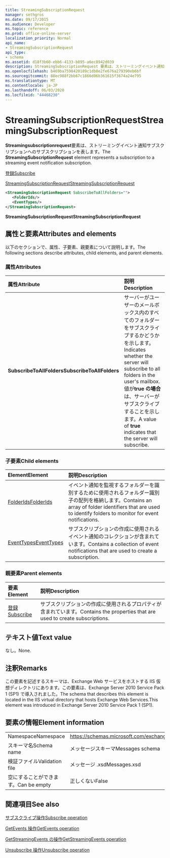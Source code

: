 ```yaml
---
title: StreamingSubscriptionRequest
manager: sethgros
ms.date: 09/17/2015
ms.audience: Developer
ms.topic: reference
ms.prod: office-online-server
localization_priority: Normal
api_name:
- StreamingSubscriptionRequest
api_type:
- schema
ms.assetid: d18f3b60-ebb6-4133-b895-a6ec8942d039
description: StreamingSubscriptionRequest 要素は、ストリーミングイベント通知サブスクリプションへのサブスクリプションを表します。
ms.openlocfilehash: b469ba7598420189c1db0e2fe676a279390eb6bf
ms.sourcegitcommit: 88ec988f2bb67c1866d06b361615f3674a24e795
ms.translationtype: MT
ms.contentlocale: ja-JP
ms.lasthandoff: 06/03/2020
ms.locfileid: "44468230"
---
```

# <a name="streamingsubscriptionrequest"></a><span data-ttu-id="0b56e-103">StreamingSubscriptionRequest</span><span class="sxs-lookup"><span data-stu-id="0b56e-103">StreamingSubscriptionRequest</span></span>

<span data-ttu-id="0b56e-104">**Streamingsubscriptionrequest**要素は、ストリーミングイベント通知サブスクリプションへのサブスクリプションを表します。</span><span class="sxs-lookup"><span data-stu-id="0b56e-104">The **StreamingSubscriptionRequest** element represents a subscription to a streaming event notification subscription.</span></span> 
  
[<span data-ttu-id="0b56e-105">登録</span><span class="sxs-lookup"><span data-stu-id="0b56e-105">Subscribe</span></span>](subscribe.md)
  
[<span data-ttu-id="0b56e-106">StreamingSubscriptionRequest</span><span class="sxs-lookup"><span data-stu-id="0b56e-106">StreamingSubscriptionRequest</span></span>](streamingsubscriptionrequest.md)
  
```xml
<StreamingSubscriptionRequest SubscribeToAllFolders="">
   <FolderIds/>
   <EventTypes/>
</StreamingSubscriptionRequest>
```

 <span data-ttu-id="0b56e-107">**StreamingSubscriptionRequest**</span><span class="sxs-lookup"><span data-stu-id="0b56e-107">**StreamingSubscriptionRequest**</span></span>
## <a name="attributes-and-elements"></a><span data-ttu-id="0b56e-108">属性と要素</span><span class="sxs-lookup"><span data-stu-id="0b56e-108">Attributes and elements</span></span>

<span data-ttu-id="0b56e-109">以下のセクションで、属性、子要素、親要素について説明します。</span><span class="sxs-lookup"><span data-stu-id="0b56e-109">The following sections describe attributes, child elements, and parent elements.</span></span>
  
### <a name="attributes"></a><span data-ttu-id="0b56e-110">属性</span><span class="sxs-lookup"><span data-stu-id="0b56e-110">Attributes</span></span>

|<span data-ttu-id="0b56e-111">**属性**</span><span class="sxs-lookup"><span data-stu-id="0b56e-111">**Attribute**</span></span>|<span data-ttu-id="0b56e-112">**説明**</span><span class="sxs-lookup"><span data-stu-id="0b56e-112">**Description**</span></span>|
|:-----|:-----|
|<span data-ttu-id="0b56e-113">**SubscribeToAllFolders**</span><span class="sxs-lookup"><span data-stu-id="0b56e-113">**SubscribeToAllFolders**</span></span> <br/> |<span data-ttu-id="0b56e-114">サーバーがユーザーのメールボックス内のすべてのフォルダーをサブスクライブするかどうかを示します。</span><span class="sxs-lookup"><span data-stu-id="0b56e-114">Indicates whether the server will subscribe to all folders in the user's mailbox.</span></span> <span data-ttu-id="0b56e-115">値が**true の場合**は、サーバーがサブスクライブすることを示します。</span><span class="sxs-lookup"><span data-stu-id="0b56e-115">A value of **true** indicates that the server will subscribe.</span></span>  <br/> |
   
### <a name="child-elements"></a><span data-ttu-id="0b56e-116">子要素</span><span class="sxs-lookup"><span data-stu-id="0b56e-116">Child elements</span></span>

|<span data-ttu-id="0b56e-117">**Element**</span><span class="sxs-lookup"><span data-stu-id="0b56e-117">**Element**</span></span>|<span data-ttu-id="0b56e-118">**説明**</span><span class="sxs-lookup"><span data-stu-id="0b56e-118">**Description**</span></span>|
|:-----|:-----|
|[<span data-ttu-id="0b56e-119">FolderIds</span><span class="sxs-lookup"><span data-stu-id="0b56e-119">FolderIds</span></span>](folderids.md) <br/> |<span data-ttu-id="0b56e-120">イベント通知を監視するフォルダーを識別するために使用されるフォルダー識別子の配列を格納します。</span><span class="sxs-lookup"><span data-stu-id="0b56e-120">Contains an array of folder identifiers that are used to identify folders to monitor for event notifications.</span></span>  <br/> |
|[<span data-ttu-id="0b56e-121">EventTypes</span><span class="sxs-lookup"><span data-stu-id="0b56e-121">EventTypes</span></span>](eventtypes.md) <br/> |<span data-ttu-id="0b56e-122">サブスクリプションの作成に使用されるイベント通知のコレクションが含まれています。</span><span class="sxs-lookup"><span data-stu-id="0b56e-122">Contains a collection of event notifications that are used to create a subscription.</span></span>  <br/> |
   
### <a name="parent-elements"></a><span data-ttu-id="0b56e-123">親要素</span><span class="sxs-lookup"><span data-stu-id="0b56e-123">Parent elements</span></span>

|<span data-ttu-id="0b56e-124">**要素**</span><span class="sxs-lookup"><span data-stu-id="0b56e-124">**Element**</span></span>|<span data-ttu-id="0b56e-125">**説明**</span><span class="sxs-lookup"><span data-stu-id="0b56e-125">**Description**</span></span>|
|:-----|:-----|
|[<span data-ttu-id="0b56e-126">登録</span><span class="sxs-lookup"><span data-stu-id="0b56e-126">Subscribe</span></span>](subscribe.md) <br/> |<span data-ttu-id="0b56e-127">サブスクリプションの作成に使用されるプロパティが含まれています。</span><span class="sxs-lookup"><span data-stu-id="0b56e-127">Contains the properties that are used to create subscriptions.</span></span>  <br/> |
   
## <a name="text-value"></a><span data-ttu-id="0b56e-128">テキスト値</span><span class="sxs-lookup"><span data-stu-id="0b56e-128">Text value</span></span>

<span data-ttu-id="0b56e-129">なし。</span><span class="sxs-lookup"><span data-stu-id="0b56e-129">None.</span></span>
  
## <a name="remarks"></a><span data-ttu-id="0b56e-130">注釈</span><span class="sxs-lookup"><span data-stu-id="0b56e-130">Remarks</span></span>

<span data-ttu-id="0b56e-131">この要素を記述するスキーマは、Exchange Web サービスをホストする IIS 仮想ディレクトリにあります。この要素は、Exchange Server 2010 Service Pack 1 (SP1) で導入されました。</span><span class="sxs-lookup"><span data-stu-id="0b56e-131">The schema that describes this element is located in the IIS virtual directory that hosts Exchange Web Services.This element was introduced in Exchange Server 2010 Service Pack 1 (SP1).</span></span>
  
## <a name="element-information"></a><span data-ttu-id="0b56e-132">要素の情報</span><span class="sxs-lookup"><span data-stu-id="0b56e-132">Element information</span></span>

|||
|:-----|:-----|
|<span data-ttu-id="0b56e-133">Namespace</span><span class="sxs-lookup"><span data-stu-id="0b56e-133">Namespace</span></span>  <br/> |https://schemas.microsoft.com/exchange/services/2006/messages  <br/> |
|<span data-ttu-id="0b56e-134">スキーマ名</span><span class="sxs-lookup"><span data-stu-id="0b56e-134">Schema name</span></span>  <br/> |<span data-ttu-id="0b56e-135">メッセージスキーマ</span><span class="sxs-lookup"><span data-stu-id="0b56e-135">Messages schema</span></span>  <br/> |
|<span data-ttu-id="0b56e-136">検証ファイル</span><span class="sxs-lookup"><span data-stu-id="0b56e-136">Validation file</span></span>  <br/> |<span data-ttu-id="0b56e-137">メッセージ .xsd</span><span class="sxs-lookup"><span data-stu-id="0b56e-137">Messages.xsd</span></span>  <br/> |
|<span data-ttu-id="0b56e-138">空にすることができます。</span><span class="sxs-lookup"><span data-stu-id="0b56e-138">Can be empty</span></span>  <br/> |<span data-ttu-id="0b56e-139">正しくない</span><span class="sxs-lookup"><span data-stu-id="0b56e-139">False</span></span>  <br/> |
   
## <a name="see-also"></a><span data-ttu-id="0b56e-140">関連項目</span><span class="sxs-lookup"><span data-stu-id="0b56e-140">See also</span></span>



[<span data-ttu-id="0b56e-141">サブスクライブ操作</span><span class="sxs-lookup"><span data-stu-id="0b56e-141">Subscribe operation</span></span>](subscribe-operation.md)
  
[<span data-ttu-id="0b56e-142">GetEvents 操作</span><span class="sxs-lookup"><span data-stu-id="0b56e-142">GetEvents operation</span></span>](getevents-operation.md)
  
[<span data-ttu-id="0b56e-143">GetStreamingEvents の操作</span><span class="sxs-lookup"><span data-stu-id="0b56e-143">GetStreamingEvents operation</span></span>](getstreamingevents-operation.md)
  
[<span data-ttu-id="0b56e-144">Unsubscribe 操作</span><span class="sxs-lookup"><span data-stu-id="0b56e-144">Unsubscribe operation</span></span>](unsubscribe-operation.md)

